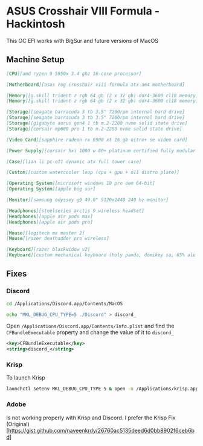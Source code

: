 # ASUS Crosshair VIII Formula - Hackintosh

This OC EFI works with BigSur and future versions of MacOS

## Machine Setup

```md
[CPU][amd ryzen 9 5950x 3.4 ghz 16-core processor]

[Motherboard][asus rog crosshair viii formula atx am4 motherboard]

[Memory][g.skill trident z rgb 64 gb (2 x 32 gb) ddr4-3600 cl18 memory]
[Memory][g.skill trident z rgb 64 gb (2 x 32 gb) ddr4-3600 cl18 memory]

[Storage][seagate barracuda 3 tb 3.5" 7200rpm internal hard drive]
[Storage][seagate barracuda 3 tb 3.5" 7200rpm internal hard drive]
[Storage][gigabyte aorus gen4 1 tb m.2-2280 nvme solid state drive]
[Storage][corsair mp600 pro 1 tb m.2-2280 nvme solid state drive]

[Video Card][sapphire radeon rx 6900 xt 16 gb nitro+ se video card]

[Power Supply][corsair hxi 1000 w 80+ platinum certified fully modular atx power supply]

[Case][lian li pc-o11 dynamic atx full tower case]

[Custom][custom watercooler loop (cpu + gpu + o11 distro plate)]

[Operating System][microsoft windows 10 pro oem 64-bit]
[Operating System][apple big sur]

[Monitor][samsung odyssey g9 49.0" 5120x1440 240 hz monitor]

[Headphones][steelseries arctis 9 wireless headset]
[Headphones][apple air pods max]
[Headphones][apple air pods pro]

[Mouse][logitech mx master 2]
[Mouse][razer deathadder pro wireless]

[Keyboard][razer blackwidow v2]
[Keyboard][custom mechanical keyboard (holy panda, domikey sa, 65% alu case)]
```

## Fixes

### Discord

```bash
cd /Applications/Discord.app/Contents/MacOS

echo "MKL_DEBUG_CPU_TYPE=5 ./Discord" > discord_
```

Open `/Applications/Discord.app/Contents/Info.plist` and find the `CFBundleExecutable` property and change the value of it to `discord_`

```xml
<key>CFBundleExecutable</key>
<string>discord_</string>
```

### Krisp

To launch Krisp

```bash
launchctl setenv MKL_DEBUG_CPU_TYPE 5 & open -n /Applications/krisp.app
```

### Adobe

Is not working properly with Krisp and Discord. I prefer the Krisp Fix
(Original)[https://gist.github.com/naveenkrdy/26760ac5135deed6d0bb8902f6ceb6bd]
